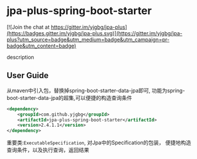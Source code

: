 # jpa-plus-spring-boot-starter

[![Join the chat at https://gitter.im/yjgbg/jpa-plus](https://badges.gitter.im/yjgbg/jpa-plus.svg)](https://gitter.im/yjgbg/jpa-plus?utm_source=badge&utm_medium=badge&utm_campaign=pr-badge&utm_content=badge)

description
## User Guide
从maven中引入包，替换掉spring-boot-starter-data-jpa即可,
功能为spring-boot-starter-data-jpa的超集,可以便捷的构造查询条件
```xml
<dependency>
    <groupId>com.github.yjgbg</groupId>
    <artifactId>jpa-plus-spring-boot-starter</artifactId>
    <version>2.4.1.1</version>
</dependency>
```

重要类:```ExecutableSpecification```, 对Jpa中的Specification的包装，
便捷地构造查询条件，以及执行查询，返回结果
